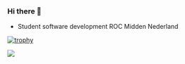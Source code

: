 ### Hi there 👋

- Student software development ROC Midden Nederland


[![trophy](https://github-profile-trophy.vercel.app/?username=ItsJensen&theme=onedark)](https://github.com/ryo-ma/github-profile-trophy)


![](https://komarev.com/ghpvc/?username=ItsJensen&color=blue)
